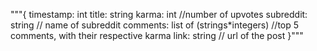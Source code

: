 """{
 timestamp: int
 title: string
 karma: int //number of upvotes
 subreddit: string // name of subreddit
 comments: list of (strings*integers) //top 5 comments, with their respective karma
 link: string // url of the post
}"""